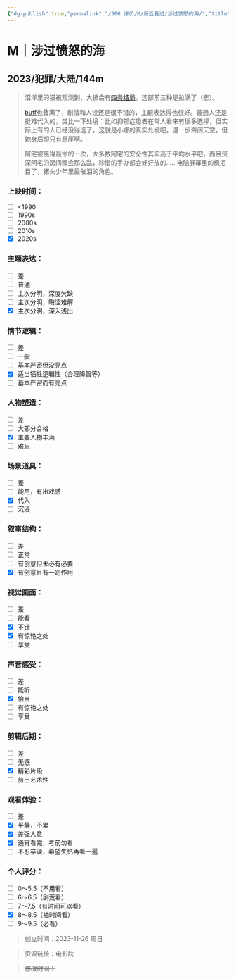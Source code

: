 ```yaml
---
{"dg-publish":true,"permalink":"/300 评价/M/新近看过/涉过愤怒的海/","title":"涉过愤怒的海","tags":["M","犯罪"],"created":"2023-11-26T20:56:55.787+08:00","updated":"2024-01-12T12:02:21.072+08:00"}
---
```



# M｜涉过愤怒的海
## 2023/犯罪/大陆/144m
>沼泽里的猫被观测到，大抵会有[四类结局](人陷入沼泽；猫伤人；猫死；猫得救。 "四类结局")。这部前三种是拉满了（悲）。
>
>[buff](：留学生，coser，多人，自残，单亲家庭，原生家庭…… "buff")也叠满了，剧情和人设还是很不错的，主题表达得也很好。普通人还是挺难代入的，类比一下处境：比如抑郁症患者在常人看来有很多选择，但实际上有的人已经没得选了，这就是小娜的真实处境吧。退一步海阔天空，但她身后却只有悬崖啊。
>
>阿宅被黑得最惨的一次，大多数阿宅的安全性其实高于平均水平吧，而且资深阿宅的房间哪会那么乱，珍惜的手办都会好好放的……电脑屏幕里的枫泪目了，猪头少年里最催泪的角色。
### 上映时间：
- [ ] <1990
- [ ] 1990s
- [ ] 2000s
- [ ] 2010s
- [x] 2020s
### 主题表达：
- [ ] 差
- [ ] 普通
- [ ] 主次分明，深度欠缺
- [ ] 主次分明，晦涩难解
- [x] 主次分明，深入浅出
### 情节逻辑：
- [ ] 差
- [ ] 一般
- [ ] 基本严密但没亮点
- [x] 适当牺牲逻辑性（合理降智等）
- [ ] 基本严密而有亮点
### 人物塑造：
- [ ] 差
- [ ] 大部分合格
- [x] 主要人物丰满
- [ ] 难忘
### 场景道具：
- [ ] 差
- [ ] 能用，有出戏感
- [x] 代入
- [ ] 沉浸
### 叙事结构：
- [ ] 差
- [ ] 正常
- [ ] 有创意但未必有必要
- [x] 有创意且有一定作用
### 视觉画面：
- [ ] 差
- [ ] 能看
- [x] 不错
- [x] 有惊艳之处
- [ ] 享受
### 声音感受：
- [ ] 差
- [ ] 能听
- [x] 恰当
- [ ] 有惊艳之处
- [ ] 享受
### 剪辑后期：
- [ ] 差
- [ ] 无感
- [x] 精彩片段
- [ ] 剪出艺术性
### 观看体验：
- [ ] 差
- [x] 平静，不累
- [x] 差强人意
- [x] 通宵看完，考前勿看
- [ ] 不忍卒读，希望失忆再看一遍
### 个人评分：
- [ ] 0～5.5（不用看）
- [ ] 6～6.5（剧荒看）
- [ ] 7～7.5（有时间可以看）
- [x] 8～8.5（抽时间看）
- [ ] 9～9.5（必看）

>创立时间：2023-11-26 周日

>资源链接：电影院

>~~修改时间：~~



